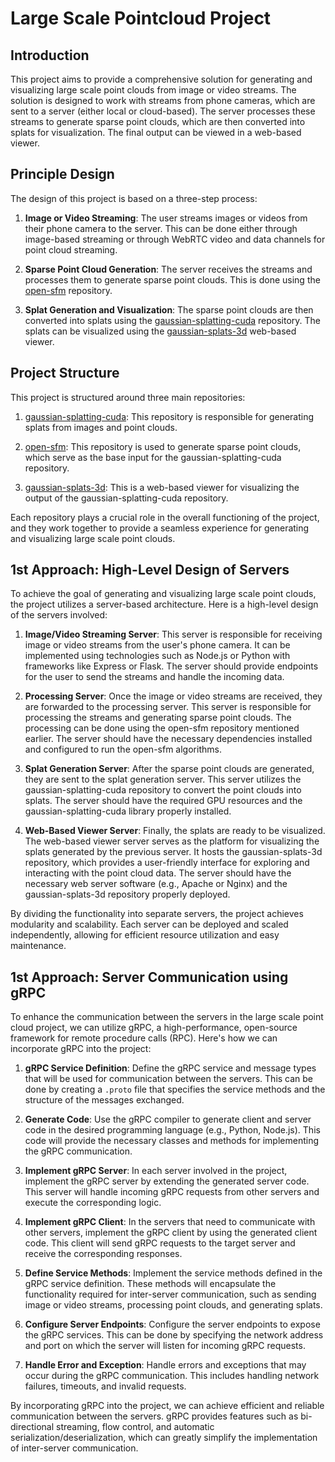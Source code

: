 # Large Scale Pointcloud Project

## Introduction
This project aims to provide a comprehensive solution for generating and visualizing large scale point clouds from image or video streams. The solution is designed to work with streams from phone cameras, which are sent to a server (either local or cloud-based). The server processes these streams to generate sparse point clouds, which are then converted into splats for visualization. The final output can be viewed in a web-based viewer.

## Principle Design
The design of this project is based on a three-step process:

1. **Image or Video Streaming**: The user streams images or videos from their phone camera to the server. This can be done either through image-based streaming or through WebRTC video and data channels for point cloud streaming.

2. **Sparse Point Cloud Generation**: The server receives the streams and processes them to generate sparse point clouds. This is done using the [open-sfm](https://github.com/whatisor/open-sfm) repository.

3. **Splat Generation and Visualization**: The sparse point clouds are then converted into splats using the [gaussian-splatting-cuda](https://github.com/whatisor/gaussian-splatting-cuda) repository. The splats can be visualized using the [gaussian-splats-3d](https://github.com/whatisor/gaussian-splat-3D) web-based viewer.

## Project Structure
This project is structured around three main repositories:

1. [gaussian-splatting-cuda](https://github.com/whatisor/gaussian-splatting-cuda): This repository is responsible for generating splats from images and point clouds.

2. [open-sfm](https://github.com/whatisor/OpenSfM): This repository is used to generate sparse point clouds, which serve as the base input for the gaussian-splatting-cuda repository.

3. [gaussian-splats-3d](https://github.com/whatisor/GaussianSplats3D): This is a web-based viewer for visualizing the output of the gaussian-splatting-cuda repository.

Each repository plays a crucial role in the overall functioning of the project, and they work together to provide a seamless experience for generating and visualizing large scale point clouds.

## 1st Approach: High-Level Design of Servers

To achieve the goal of generating and visualizing large scale point clouds, the project utilizes a server-based architecture. Here is a high-level design of the servers involved:

1. **Image/Video Streaming Server**: This server is responsible for receiving image or video streams from the user's phone camera. It can be implemented using technologies such as Node.js or Python with frameworks like Express or Flask. The server should provide endpoints for the user to send the streams and handle the incoming data.

2. **Processing Server**: Once the image or video streams are received, they are forwarded to the processing server. This server is responsible for processing the streams and generating sparse point clouds. The processing can be done using the open-sfm repository mentioned earlier. The server should have the necessary dependencies installed and configured to run the open-sfm algorithms.

3. **Splat Generation Server**: After the sparse point clouds are generated, they are sent to the splat generation server. This server utilizes the gaussian-splatting-cuda repository to convert the point clouds into splats. The server should have the required GPU resources and the gaussian-splatting-cuda library properly installed.

4. **Web-Based Viewer Server**: Finally, the splats are ready to be visualized. The web-based viewer server serves as the platform for visualizing the splats generated by the previous server. It hosts the gaussian-splats-3d repository, which provides a user-friendly interface for exploring and interacting with the point cloud data. The server should have the necessary web server software (e.g., Apache or Nginx) and the gaussian-splats-3d repository properly deployed.

By dividing the functionality into separate servers, the project achieves modularity and scalability. Each server can be deployed and scaled independently, allowing for efficient resource utilization and easy maintenance.

## 1st Approach: Server Communication using gRPC

To enhance the communication between the servers in the large scale point cloud project, we can utilize gRPC, a high-performance, open-source framework for remote procedure calls (RPC). Here's how we can incorporate gRPC into the project:

1. **gRPC Service Definition**: Define the gRPC service and message types that will be used for communication between the servers. This can be done by creating a `.proto` file that specifies the service methods and the structure of the messages exchanged.

2. **Generate Code**: Use the gRPC compiler to generate client and server code in the desired programming language (e.g., Python, Node.js). This code will provide the necessary classes and methods for implementing the gRPC communication.

3. **Implement gRPC Server**: In each server involved in the project, implement the gRPC server by extending the generated server code. This server will handle incoming gRPC requests from other servers and execute the corresponding logic.

4. **Implement gRPC Client**: In the servers that need to communicate with other servers, implement the gRPC client by using the generated client code. This client will send gRPC requests to the target server and receive the corresponding responses.

5. **Define Service Methods**: Implement the service methods defined in the gRPC service definition. These methods will encapsulate the functionality required for inter-server communication, such as sending image or video streams, processing point clouds, and generating splats.

6. **Configure Server Endpoints**: Configure the server endpoints to expose the gRPC services. This can be done by specifying the network address and port on which the server will listen for incoming gRPC requests.

7. **Handle Error and Exception**: Handle errors and exceptions that may occur during the gRPC communication. This includes handling network failures, timeouts, and invalid requests.

By incorporating gRPC into the project, we can achieve efficient and reliable communication between the servers. gRPC provides features such as bi-directional streaming, flow control, and automatic serialization/deserialization, which can greatly simplify the implementation of inter-server communication.

